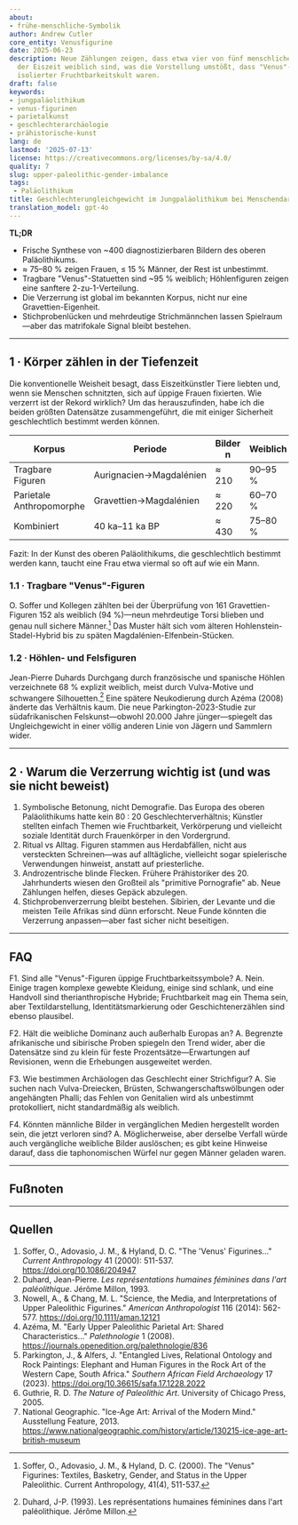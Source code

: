 ```yaml
---
about:
- frühe-menschliche-Symbolik
author: Andrew Cutler
core_entity: Venusfigurine
date: 2025-06-23
description: Neue Zählungen zeigen, dass etwa vier von fünf menschlichen Bildern aus
  der Eiszeit weiblich sind, was die Vorstellung umstößt, dass "Venus"-Figurinen ein
  isolierter Fruchtbarkeitskult waren.
draft: false
keywords:
- jungpaläolithikum
- venus-figurinen
- parietalkunst
- geschlechterarchäologie
- prähistorische-kunst
lang: de
lastmod: '2025-07-13'
license: https://creativecommons.org/licenses/by-sa/4.0/
quality: 7
slug: upper-paleolithic-gender-imbalance
tags:
 - Paläolithikum
title: Geschlechterungleichgewicht im Jungpaläolithikum bei Menschendarstellungen
translation_model: gpt-4o
---
```


**TL;DR**
- Frische Synthese von ~400 diagnostizierbaren Bildern des oberen Paläolithikums.
- ≈ 75–80 % zeigen Frauen, ≤ 15 % Männer, der Rest ist unbestimmt.
- Tragbare "Venus"-Statuetten sind ~95 % weiblich; Höhlenfiguren zeigen eine sanftere 2-zu-1-Verteilung.
- Die Verzerrung ist global im bekannten Korpus, nicht nur eine Gravettien-Eigenheit.
- Stichprobenlücken und mehrdeutige Strichmännchen lassen Spielraum—aber das matrifokale Signal bleibt bestehen.

---

## 1 · Körper zählen in der Tiefenzeit

Die konventionelle Weisheit besagt, dass Eiszeitkünstler Tiere liebten und, wenn sie Menschen schnitzten, sich auf üppige Frauen fixierten. Wie verzerrt ist der Rekord wirklich?
Um das herauszufinden, habe ich die beiden größten Datensätze zusammengeführt, die mit einiger Sicherheit geschlechtlich bestimmt werden können.

| Korpus | Periode | Bilder n | Weiblich | Männlich | Unbestimmt |
|--------|--------|----------|--------|------|--------|
| Tragbare Figuren | Aurignacien→Magdalénien | ≈ 210 | 90–95 % | ≤ 5 % | < 5 % |
| Parietale Anthropomorphe | Gravettien→Magdalénien | ≈ 220 | 60–70 % | 15–20 % | 15–25 % |
| Kombiniert | 40 ka–11 ka BP | ≈ 430 | 75–80 % | 10–15 % | ≈ 10 % |

Fazit: In der Kunst des oberen Paläolithikums, die geschlechtlich bestimmt werden kann, taucht eine Frau etwa viermal so oft auf wie ein Mann.

### 1.1 · Tragbare "Venus"-Figuren

O. Soffer und Kollegen zählten bei der Überprüfung von 161 Gravettien-Figuren 152 als weiblich (94 %)—neun mehrdeutige Torsi blieben und genau null sichere Männer.[^soffer] Das Muster hält sich vom älteren Hohlenstein-Stadel-Hybrid bis zu späten Magdalénien-Elfenbein-Stücken.

### 1.2 · Höhlen- und Felsfiguren

Jean-Pierre Duhards Durchgang durch französische und spanische Höhlen verzeichnete 68 % explizit weiblich, meist durch Vulva-Motive und schwangere Silhouetten.[^duhard] Eine spätere Neukodierung durch Azéma (2008) änderte das Verhältnis kaum.
Die neue Parkington-2023-Studie zur südafrikanischen Felskunst—obwohl 20.000 Jahre jünger—spiegelt das Ungleichgewicht in einer völlig anderen Linie von Jägern und Sammlern wider.

---

## 2 · Warum die Verzerrung wichtig ist (und was sie nicht beweist)

1. Symbolische Betonung, nicht Demografie. Das Europa des oberen Paläolithikums hatte kein 80 : 20 Geschlechterverhältnis; Künstler stellten einfach Themen wie Fruchtbarkeit, Verkörperung und vielleicht soziale Identität durch Frauenkörper in den Vordergrund.
2. Ritual vs Alltag. Figuren stammen aus Herdabfällen, nicht aus versteckten Schreinen—was auf alltägliche, vielleicht sogar spielerische Verwendungen hinweist, anstatt auf priesterliche.
3. Androzentrische blinde Flecken. Frühere Prähistoriker des 20. Jahrhunderts wiesen den Großteil als "primitive Pornografie" ab. Neue Zählungen helfen, dieses Gepäck abzulegen.
4. Stichprobenverzerrung bleibt bestehen. Sibirien, der Levante und die meisten Teile Afrikas sind dünn erforscht. Neue Funde könnten die Verzerrung anpassen—aber fast sicher nicht beseitigen.

---

## FAQ

F1. Sind alle "Venus"-Figuren üppige Fruchtbarkeitssymbole?
A. Nein. Einige tragen komplexe gewebte Kleidung, einige sind schlank, und eine Handvoll sind therianthropische Hybride; Fruchtbarkeit mag ein Thema sein, aber Textildarstellung, Identitätsmarkierung oder Geschichtenerzählen sind ebenso plausibel.

F2. Hält die weibliche Dominanz auch außerhalb Europas an?
A. Begrenzte afrikanische und sibirische Proben spiegeln den Trend wider, aber die Datensätze sind zu klein für feste Prozentsätze—Erwartungen auf Revisionen, wenn die Erhebungen ausgeweitet werden.

F3. Wie bestimmen Archäologen das Geschlecht einer Strichfigur?
A. Sie suchen nach Vulva-Dreiecken, Brüsten, Schwangerschaftswölbungen oder angehängten Phalli; das Fehlen von Genitalien wird als unbestimmt protokolliert, nicht standardmäßig als weiblich.

F4. Könnten männliche Bilder in vergänglichen Medien hergestellt worden sein, die jetzt verloren sind?
A. Möglicherweise, aber derselbe Verfall würde auch vergängliche weibliche Bilder auslöschen; es gibt keine Hinweise darauf, dass die taphonomischen Würfel nur gegen Männer geladen waren.

---

## Fußnoten

[^soffer]: Soffer, O., Adovasio, J. M., & Hyland, D. C. (2000). The "Venus" Figurines: Textiles, Basketry, Gender, and Status in the Upper Paleolithic. Current Anthropology, 41(4), 511-537.

[^duhard]: Duhard, J-P. (1993). Les représentations humaines féminines dans l'art paléolithique. Jérôme Millon.

---

## Quellen

1. Soffer, O., Adovasio, J. M., & Hyland, D. C. "The 'Venus' Figurines…" *Current Anthropology* 41 (2000): 511-537. https://doi.org/10.1086/204947
2. Duhard, Jean-Pierre. *Les représentations humaines féminines dans l'art paléolithique*. Jérôme Millon, 1993.
3. Nowell, A., & Chang, M. L. "Science, the Media, and Interpretations of Upper Paleolithic Figurines." *American Anthropologist* 116 (2014): 562-577. https://doi.org/10.1111/aman.12121
4. Azéma, M. "Early Upper Paleolithic Parietal Art: Shared Characteristics…" *Palethnologie* 1 (2008). https://journals.openedition.org/palethnologie/836
5. Parkington, J., & Alfers, J. "Entangled Lives, Relational Ontology and Rock Paintings: Elephant and Human Figures in the Rock Art of the Western Cape, South Africa." *Southern African Field Archaeology* 17 (2023). https://doi.org/10.36615/safa.17.1228.2022
6. Guthrie, R. D. *The Nature of Paleolithic Art*. University of Chicago Press, 2005.
7. National Geographic. "Ice-Age Art: Arrival of the Modern Mind." Ausstellung Feature, 2013. https://www.nationalgeographic.com/history/article/130215-ice-age-art-british-museum